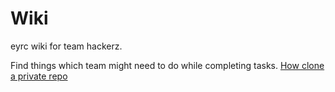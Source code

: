 # Wiki
eyrc wiki for team hackerz.

Find things which team might need to do while completing tasks.
[How clone a private repo]( ./cloning_repo.md )
